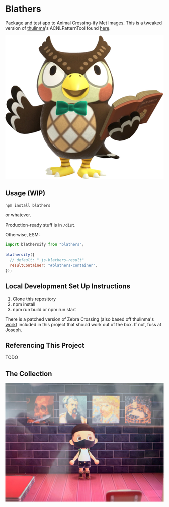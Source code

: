 # Blathers

Package and test app to Animal Crossing-ify Met Images. This is a tweaked version of [thulinma](https://github.com/thulinma)'s ACNLPatternTool found [here](https://github.com/Thulinma/ACNLPatternTool).

![Blathers](blathers.png)

## Usage (WIP)

    npm install blathers

or whatever.

Production-ready stuff is in `/dist`.

Otherwise, ESM:

```js
import blathersify from "blathers";

blathersify({
  // default: ".js-blathers-result"
  resultContainer: "#blathers-container",
});
```

## Local Development Set Up Instructions

1. Clone this repository
2. npm install
3. npm run build or npm run start

There is a patched version of Zebra Crossing (also based off thulinma's [work](https://github.com/Thulinma/zxing-js-library/tree/c0584ff4133dd68fc996ac8e45cdff40a6d1f483)) included in this project that should work out of the box. If not, fuss at Joseph.

## Referencing This Project

TODO

## The Collection

![Blathers](joseph.jpg)

